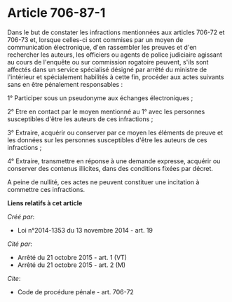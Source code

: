 # Article 706-87-1

Dans le but de constater les infractions mentionnées aux articles 706-72 et 706-73 et, lorsque celles-ci sont commises par un
moyen de communication électronique, d'en rassembler les preuves et d'en rechercher les auteurs, les officiers ou agents de
police judiciaire agissant au cours de l'enquête ou sur commission rogatoire peuvent, s'ils sont affectés dans un service
spécialisé désigné par arrêté du ministre de l'intérieur et spécialement habilités à cette fin, procéder aux actes suivants
sans en être pénalement responsables : 

1° Participer sous un pseudonyme aux échanges électroniques ; 

2° Etre en contact par le moyen mentionné au 1° avec les personnes susceptibles d'être les auteurs de ces infractions ; 

3° Extraire, acquérir ou conserver par ce moyen les éléments de preuve et les données sur les personnes susceptibles d'être
les auteurs de ces infractions ; 

4° Extraire, transmettre en réponse à une demande expresse, acquérir ou conserver des contenus illicites, dans des conditions
fixées par décret. 

A peine de nullité, ces actes ne peuvent constituer une incitation à commettre ces infractions.

**Liens relatifs à cet article**

_Créé par_:

  - Loi n°2014-1353 du 13 novembre 2014 - art. 19

_Cité par_:

  - Arrêté du 21 octobre 2015 - art. 1 (VT)
  - Arrêté du 21 octobre 2015 - art. 2 (M)

_Cite_:

  - Code de procédure pénale - art. 706-72
